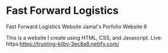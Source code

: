# Fast Forward Logistics
Fast Forward Logistics Website
Jamal's Porfolio Website 6

This is a website I create using HTML, CSS, and Javascript. 
Live: https:https://trusting-kilby-3ec8a8.netlify.com/
